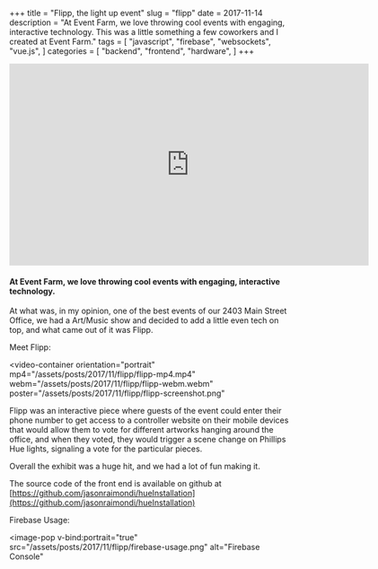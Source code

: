 +++
title = "Flipp, the light up event"
slug = "flipp"
date = 2017-11-14
description = "At Event Farm, we love throwing cool events with engaging, interactive technology. This was a little something a few coworkers and I created at Event Farm."
tags = [ 
    "javascript", 
    "firebase",
    "websockets", 
    "vue.js",
]
categories = [
    "backend",
    "frontend",
    "hardware",
]
+++

<div class="video-responsive">
    <iframe src="https://player.vimeo.com/video/218034844" width="640" height="360" frameborder="0" webkitallowfullscreen mozallowfullscreen allowfullscreen></iframe>
</div>

#### At Event Farm, we love throwing cool events with engaging, interactive technology.

At what was, in my opinion, one of the best events of our 2403 Main Street Office, we had a Art/Music show and decided to add a little even tech on top, and what came out of it was Flipp.

Meet Flipp:

<video-container
    orientation="portrait"
    mp4="/assets/posts/2017/11/flipp/flipp-mp4.mp4"
    webm="/assets/posts/2017/11/flipp/flipp-webm.webm"
    poster="/assets/posts/2017/11/flipp/flipp-screenshot.png"
></video-container>

Flipp was an interactive piece where guests of the event could enter their phone number to get access to a controller website on their mobile devices that would allow them to vote for different artworks hanging around the office, and when they voted, they would trigger a scene change on Phillips Hue lights, signaling a vote for the particular pieces.

Overall the exhibit was a huge hit, and we had a lot of fun making it.

The source code of the front end is available on github at [https://github.com/jasonraimondi/hueInstallation](https://github.com/jasonraimondi/hueInstallation)

Firebase Usage: 

<image-pop
    v-bind:portrait="true"
    src="/assets/posts/2017/11/flipp/firebase-usage.png"
    alt="Firebase Console"
></image-pop>
